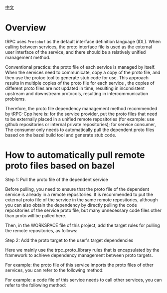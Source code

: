 [中文](../zh/proto_management.md)

# Overview

tRPC uses `Protobuf` as the default interface definition language (IDL). When calling between services, the proto interface file is used as the external user interface of the service, and there should be a relatively unified management method.

Conventional practice: the proto file of each service is managed by itself. When the services need to communicate, copy a copy of the proto file, and then use the protoc tool to generate stub code for use. This approach results in multiple copies of the proto file for each service , the copies of different proto files are not updated in time, resulting in inconsistent upstream and downstream protocols, resulting in intercommunication problems.

Therefore, the proto file dependency management method recommended by tRPC-Cpp here is: for the service provider, put the proto files that need to be externally placed in a unified remote repositories (for example: use github repositories or internal private repositories); for service consumer, The consumer only needs to automatically pull the dependent proto files based on the bazel build tool and generate stub code.

# How to automatically pull remote proto files based on bazel

Step 1: Pull the proto file of the dependent service

Before pulling, you need to ensure that the proto file of the dependent service is already in a remote repositories. It is recommended to put the external proto file of the service in the same remote repositories, although you can also obtain the dependency by directly pulling the code repositories of the service proto file, but many unnecessary code files other than proto will be pulled here.

Then, in the WORKSPACE file of this project, add the target rules for pulling the remote repositories, as follows:

Step 2: Add the proto target to the user's target dependencies

Here we mainly use the trpc_proto_library rules that is encapsulated by the framework to achieve dependency management between proto targets.

For example: the proto file of this service imports the proto files of other services, you can refer to the following method:

For example: a code file of this service needs to call other services, you can refer to the following method:
